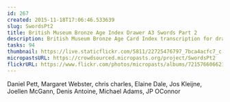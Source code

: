 ```yaml
---
id: 267
created: 2015-11-18T17:06:46.533639
slug: SwordsPt2
title: British Museum Bronze Age Index Drawer A3 Swords Part 2
description: British Museum Bronze Age Card Index transcription for drawer A3 Swords.
tasks: 94
thumbnail: https://live.staticflickr.com/5811/22725476797_7bca4acfc7_c.jpg
micropastsURL: https://crowdsourced.micropasts.org/project/SwordsPt2
flickrURL: https://www.flickr.com/photos/micropasts/albums/72157660662182919
---
```

Daniel Pett, Margaret Webster, chris charles, Elaine Dale, Jos Kleijne, Joellen McGann, Denis Antoine, Michael Adams, JP OConnor

